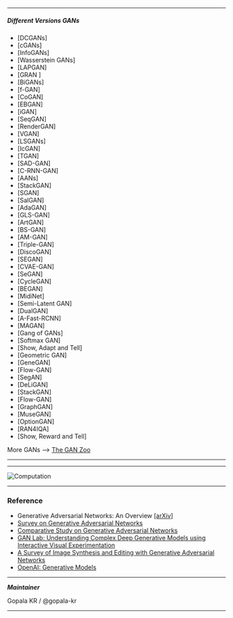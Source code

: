 

-----------

##### Different Versions GANs


  - [DCGANs]
  - [cGANs]
  - [InfoGANs]
  - [Wasserstein GANs]
  - [LAPGAN]
  - [GRAN ]
  - [BiGANs]
  - [f-GAN]
  - [CoGAN]
  - [EBGAN]
  - [iGAN]
  - [SeqGAN]
  - [RenderGAN]
  - [VGAN]
  - [LSGANs]
  - [IcGAN]
  - [TGAN]
  - [SAD-GAN]
  - [C-RNN-GAN]
  - [AANs]
  - [StackGAN]
  - [SGAN]
  - [SalGAN]
  - [AdaGAN]
  - [GLS-GAN]
  - [ArtGAN]
  - [BS-GAN]
  - [AM-GAN]
  - [Triple-GAN]
  - [DiscoGAN]
  - [SEGAN]
  - [CVAE-GAN]
  - [SeGAN]
  - [CycleGAN]
  - [BEGAN]
  - [MidiNet]
  - [Semi-Latent GAN]
  - [DualGAN]
  - [A-Fast-RCNN]
  - [MAGAN]
  - [Gang of GANs]
  - [Softmax GAN]
  - [Show, Adapt and Tell]
  - [Geometric GAN]
  - [GeneGAN]
  - [Flow-GAN]
  - [SegAN]
  - [DeLiGAN]
  - [StackGAN]
  - [Flow-GAN]
  - [GraphGAN]
  - [MuseGAN]
  - [OptionGAN]
  - [RAN4IQA]
  - [Show, Reward and Tell]



More GANs -->  [The GAN Zoo](https://github.com/hindupuravinash/the-gan-zoo)

----------------



---------

![Computation](https://www.researchgate.net/profile/Kunfeng_Wang/publication/319869547/figure/fig3/AS:660911190716417@1534584915656/Computation-procedures-and-structures-of-some-GAN-variants-a-GAN-1-WGAN-31.png)

---------------


### Reference

- Generative Adversarial Networks: An Overview [[arXiv]](https://arxiv.org/abs/1710.07035)
- [Survey on Generative Adversarial Networks](https://pdfs.semanticscholar.org/0e1b/15ee5b4eec9b19eae9ae973a2ddc64f6cc72.pdf)
- [Comparative Study on Generative Adversarial Networks](https://arxiv.org/pdf/1801.04271.pdf)
- [GAN Lab: Understanding Complex Deep Generative Models using
Interactive Visual Experimentation](https://arxiv.org/pdf/1809.01587v1.pdf)
- [A Survey of Image Synthesis and Editing with Generative Adversarial
Networks](https://cg.cs.tsinghua.edu.cn/people/~kun/papers/gan_survey_final.pdf)
- [OpenAI: Generative Models](https://blog.openai.com/generative-models/)

------------

_**Maintainer**_

Gopala KR / @gopala-kr

--------------
